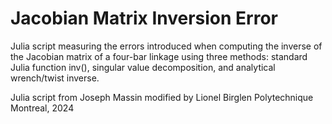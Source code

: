 # Jacobian Matrix Inversion Error

Julia script measuring the errors introduced when computing the inverse of the Jacobian matrix of a four-bar linkage using three methods: standard Julia function inv(), singular value decomposition, and analytical wrench/twist inverse.

Julia script from Joseph Massin
modified by Lionel Birglen
Polytechnique Montreal, 2024
